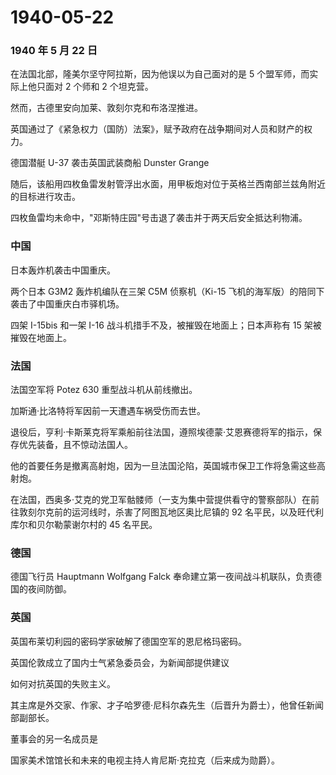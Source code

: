 # 1940-05-22

### 1940 年 5 月 22 日

在法国北部，隆美尔坚守阿拉斯，因为他误以为自己面对的是 5
个盟军师，而实际上他只面对 2 个师和 2 个坦克营。

然而，古德里安向加莱、敦刻尔克和布洛涅推进。

英国通过了《紧急权力（国防）法案》，赋予政府在战争期间对人员和财产的权力。

德国潜艇 U-37 袭击英国武装商船 Dunster Grange

随后，该船用四枚鱼雷发射管浮出水面，用甲板炮对位于英格兰西南部兰兹角附近的目标进行攻击。

四枚鱼雷均未命中，"邓斯特庄园"号击退了袭击并于两天后安全抵达利物浦。

### 中国

日本轰炸机袭击中国重庆。

两个日本 G3M2 轰炸机编队在三架 C5M 侦察机（Ki-15
飞机的海军版）的陪同下袭击了中国重庆白市驿机场。

四架 I-15bis 和一架 I-16 战斗机措手不及，被摧毁在地面上；日本声称有 15
架被摧毁在地面上。

### 法国

法国空军将 Potez 630 重型战斗机从前线撤出。

加斯通·比洛特将军因前一天遭遇车祸受伤而去世。

退役后，亨利·卡斯莱克将军乘船前往法国，遵照埃德蒙·艾恩赛德将军的指示，保存优先装备，且不惊动法国人。

他的首要任务是撤离高射炮，因为一旦法国沦陷，英国城市保卫工作将急需这些高射炮。

在法国，西奥多·艾克的党卫军骷髅师（一支为集中营提供看守的警察部队）在前往敦刻尔克前的运河线时，杀害了阿图瓦地区奥比尼镇的
92 名平民，以及旺代利库尔和贝尔勒蒙谢尔村的 45 名平民。

### 德国

德国飞行员 Hauptmann Wolfgang Falck
奉命建立第一夜间战斗机联队，负责德国的夜间防御。

### 英国

英国布莱切利园的密码学家破解了德国空军的恩尼格玛密码。

英国伦敦成立了国内士气紧急委员会，为新闻部提供建议

如何对抗英国的失败主义。

其主席是外交家、作家、才子哈罗德·尼科尔森先生（后晋升为爵士），他曾任新闻部副部长。

董事会的另一名成员是

国家美术馆馆长和未来的电视主持人肯尼斯·克拉克（后来成为勋爵）。